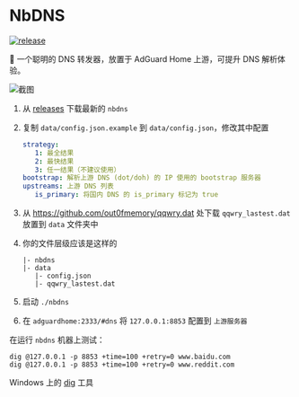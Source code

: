 # NbDNS

[![release](https://img.shields.io/github/v/release/naiba/nbdns?color=brightgreen&label=NbDNS&style=for-the-badge&logo=github)](https://github.com/naiba/nbdns/releases)

:seal: 一个聪明的 DNS 转发器，放置于 AdGuard Home 上游，可提升 DNS 解析体验。

![截图](http://inews.gtimg.com/newsapp_ls/0/14876631746/0)

1. 从 [releases](https://github.com/naiba/nbdns/releases) 下载最新的 `nbdns`
2. 复制 `data/config.json.example` 到 `data/config.json`，修改其中配置

   ```yaml
   strategy:
      1: 最全结果
      2: 最快结果
      3: 任一结果（不建议使用）
   bootstrap: 解析上游 DNS (dot/doh) 的 IP 使用的 bootstrap 服务器
   upstreams: 上游 DNS 列表
      is_primary: 将国内 DNS 的 is_primary 标记为 true
   ```

3. 从 <https://github.com/out0fmemory/qqwry.dat> 处下载 `qqwry_lastest.dat` 放置到 `data` 文件夹中
4. 你的文件层级应该是这样的

   ```shell
   |- nbdns
   |- data
      |- config.json
      |- qqwry_lastest.dat
   ```

5. 启动 `./nbdns`
6. 在 `adguardhome:2333/#dns` 将 `127.0.0.1:8853` 配置到 `上游服务器`

在运行 `nbdns` 机器上测试：

```shell
dig @127.0.0.1 -p 8853 +time=100 +retry=0 www.baidu.com
dig @127.0.0.1 -p 8853 +time=100 +retry=0 www.reddit.com
```

Windows 上的 [dig](https://help.dyn.com/how-to-use-binds-dig-tool/) 工具
